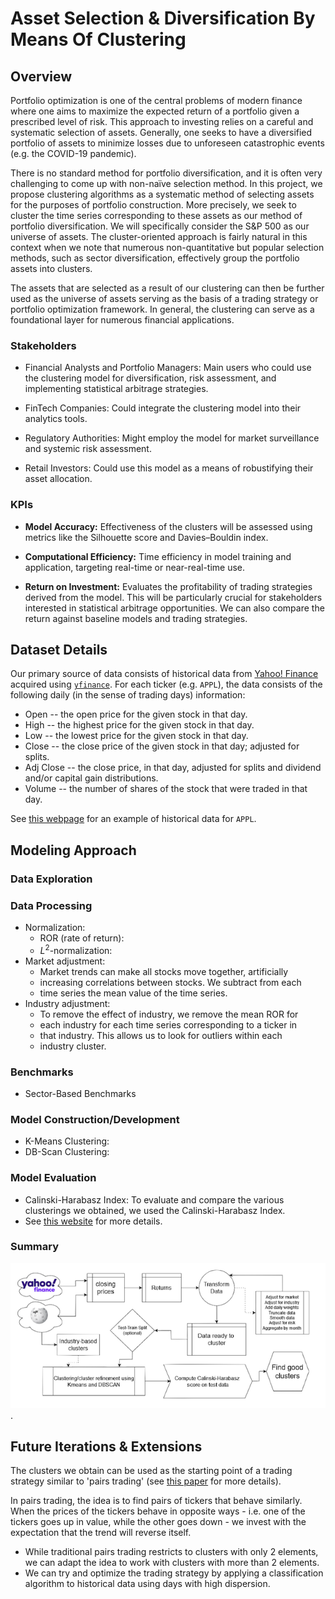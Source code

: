 # Asset Selection & Diversification By Means Of Clustering

## Overview
Portfolio optimization is one of the central problems of modern finance where one aims to maximize the expected return of a portfolio
given a prescribed level of risk. This approach to investing relies on a careful and systematic selection of assets. Generally,
one seeks to have a diversified portfolio of assets to minimize losses due to unforeseen catastrophic events (e.g. the COVID-19 pandemic).

There is no standard method for portfolio diversification, and it is often very challenging to come up with non-naïve selection method.
In this project, we propose clustering algorithms as a systematic method of selecting assets for the purposes of portfolio construction.
More precisely, we seek to cluster the time series corresponding to these assets as our method of portfolio diversification. We will
specifically consider the S&P 500 as our universe of assets. The cluster-oriented approach is fairly natural in this context when we
note that numerous non-quantitative but popular selection methods, such as sector diversification, effectively group the portfolio
assets into clusters.

The assets that are selected as a result of our clustering can then be further used as the universe of assets serving as the basis
of a trading strategy or portfolio optimization framework. In general, the clustering can serve as a foundational layer
for numerous financial applications.  

### Stakeholders

- Financial Analysts and Portfolio Managers: Main users who could use
the clustering model for diversification, risk assessment, and
implementing statistical arbitrage strategies.
  
- FinTech Companies: Could integrate the clustering model into their
analytics tools.
  
- Regulatory Authorities: Might employ the model for market
surveillance and systemic risk assessment.

- Retail Investors: Could use this model as a means of robustifying their asset allocation.

### KPIs

- **Model Accuracy:** Effectiveness of the clusters will be assessed using
metrics like the Silhouette score and Davies–Bouldin index.
  
- **Computational Efficiency:** Time efficiency in model training and
application, targeting real-time or near-real-time use.
  
- **Return on Investment:** Evaluates the profitability of trading
strategies derived from the model. This will be particularly crucial
for stakeholders interested in statistical arbitrage opportunities. We
can also compare the return against baseline models and trading
strategies.

## Dataset Details
Our primary source of data consists of historical data from [Yahoo! Finance](https://finance.yahoo.com/) acquired using [`yfinance`](https://github.com/ranaroussi/yfinance). For each ticker (e.g. `APPL`), the data consists of the following daily (in the sense of trading days) information:
* Open -- the open price for the given stock in that day.
* High -- the highest price for the given stock in that day.
* Low -- the lowest price for the given stock in that day.
* Close -- the close price of the given stock in that day; adjusted for splits.
* Adj Close -- the close price, in that day, adjusted for splits and dividend and/or capital gain distributions.
* Volume -- the number of shares of the stock that were traded in that day.

See [this webpage](https://finance.yahoo.com/quote/AAPL/history?p=APPL) for an example of historical data for `APPL`.

## Modeling Approach
### Data Exploration

### Data Processing
* Normalization:
    * ROR (rate of return):
    * $L^2$-normalization:
* Market adjustment:
    * Market trends can make all stocks move together, artificially
    * increasing correlations between stocks. We subtract from each 
    * time series the mean value of the time series.
* Industry adjustment:
    * To remove the effect of industry, we remove the mean ROR for
    * each industry for each time series corresponding to a ticker in
    * that industry. This allows us to look for outliers within each
    * industry cluster.


### Benchmarks
* Sector-Based Benchmarks

### Model Construction/Development
* K-Means Clustering:
* DB-Scan Clustering:

### Model Evaluation

* Calinski-Harabasz Index: To evaluate and compare the various clusterings we obtained, we used the Calinski-Harabasz Index.
* See [this website](https://scikit-learn.org/stable/modules/generated/sklearn.metrics.calinski_harabasz_score.html) for more details.

  
### Summary

![Summary](/Images/pipeline.png "Summary").

## Future Iterations & Extensions

The clusters we obtain can be used as the starting point of 
a trading strategy similar to 'pairs trading' 
(see [this paper](http://stat.wharton.upenn.edu/~steele/Courses/434/434Context/PairsTrading/PairsTradingQFin05.pdf) for more details).

In pairs trading, the idea is to find pairs of tickers that behave similarly.
When the prices of the tickers behave in opposite ways - i.e. one of the tickers goes up in value,
while the other goes down - we invest with the expectation that the trend will reverse itself.

* While traditional pairs trading restricts to clusters with only 2 elements, we can adapt the idea to work with clusters with more than 2 elements.
* We can try and optimize the trading strategy by applying a classification algorithm to historical data using days with high dispersion.

